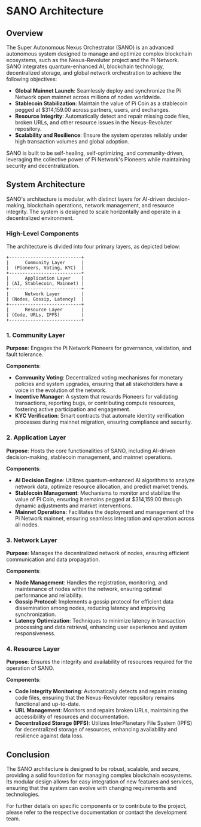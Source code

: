 # SANO Architecture

## Overview

The Super Autonomous Nexus Orchestrator (SANO) is an advanced autonomous system designed to manage and optimize complex blockchain ecosystems, such as the Nexus-Revoluter project and the Pi Network. SANO integrates quantum-enhanced AI, blockchain technology, decentralized storage, and global network orchestration to achieve the following objectives:

- **Global Mainnet Launch**: Seamlessly deploy and synchronize the Pi Network open mainnet across millions of nodes worldwide.
- **Stablecoin Stabilization**: Maintain the value of Pi Coin as a stablecoin pegged at $314,159.00 across partners, users, and exchanges.
- **Resource Integrity**: Automatically detect and repair missing code files, broken URLs, and other resource issues in the Nexus-Revoluter repository.
- **Scalability and Resilience**: Ensure the system operates reliably under high transaction volumes and global adoption.

SANO is built to be self-healing, self-optimizing, and community-driven, leveraging the collective power of Pi Network's Pioneers while maintaining security and decentralization.

## System Architecture

SANO's architecture is modular, with distinct layers for AI-driven decision-making, blockchain operations, network management, and resource integrity. The system is designed to scale horizontally and operate in a decentralized environment.

### High-Level Components

The architecture is divided into four primary layers, as depicted below:

```
+---------------------------+
|      Community Layer      |
|  (Pioneers, Voting, KYC)  |
+---------------------------+
|      Application Layer    |
| (AI, Stablecoin, Mainnet) |
+---------------------------+
|      Network Layer        |
| (Nodes, Gossip, Latency)  |
+---------------------------+
|      Resource Layer       |
| (Code, URLs, IPFS)        |
+---------------------------+
```

### 1. Community Layer  
**Purpose**: Engages the Pi Network Pioneers for governance, validation, and fault tolerance.  

**Components**:  
- **Community Voting**: Decentralized voting mechanisms for monetary policies and system upgrades, ensuring that all stakeholders have a voice in the evolution of the network.
- **Incentive Manager**: A system that rewards Pioneers for validating transactions, reporting bugs, or contributing compute resources, fostering active participation and engagement.
- **KYC Verification**: Smart contracts that automate identity verification processes during mainnet migration, ensuring compliance and security.

### 2. Application Layer  
**Purpose**: Hosts the core functionalities of SANO, including AI-driven decision-making, stablecoin management, and mainnet operations.  

**Components**:  
- **AI Decision Engine**: Utilizes quantum-enhanced AI algorithms to analyze network data, optimize resource allocation, and predict market trends.
- **Stablecoin Management**: Mechanisms to monitor and stabilize the value of Pi Coin, ensuring it remains pegged at $314,159.00 through dynamic adjustments and market interventions.
- **Mainnet Operations**: Facilitates the deployment and management of the Pi Network mainnet, ensuring seamless integration and operation across all nodes.

### 3. Network Layer  
**Purpose**: Manages the decentralized network of nodes, ensuring efficient communication and data propagation.  

**Components**:  
- **Node Management**: Handles the registration, monitoring, and maintenance of nodes within the network, ensuring optimal performance and reliability.
- **Gossip Protocol**: Implements a gossip protocol for efficient data dissemination among nodes, reducing latency and improving synchronization.
- **Latency Optimization**: Techniques to minimize latency in transaction processing and data retrieval, enhancing user experience and system responsiveness.

### 4. Resource Layer  
**Purpose**: Ensures the integrity and availability of resources required for the operation of SANO.  

**Components**:  
- **Code Integrity Monitoring**: Automatically detects and repairs missing code files, ensuring that the Nexus-Revoluter repository remains functional and up-to-date.
- **URL Management**: Monitors and repairs broken URLs, maintaining the accessibility of resources and documentation.
- **Decentralized Storage (IPFS)**: Utilizes InterPlanetary File System (IPFS) for decentralized storage of resources, enhancing availability and resilience against data loss.

## Conclusion

The SANO architecture is designed to be robust, scalable, and secure, providing a solid foundation for managing complex blockchain ecosystems. Its modular design allows for easy integration of new features and services, ensuring that the system can evolve with changing requirements and technologies.

For further details on specific components or to contribute to the project, please refer to the respective documentation or contact the development team.
